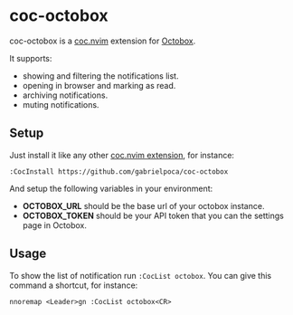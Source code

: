 # coc-octobox

coc-octobox is a [coc.nvim](https://github.com/neoclide/coc.nvim) extension for [Octobox](https://octobox.io/).

It supports:
* showing and filtering the notifications list.
* opening in browser and marking as read.
* archiving notifications.
* muting notifications.

## Setup

Just install it like any other [coc.nvim extension](https://github.com/neoclide/coc.nvim/wiki/Using-coc-extensions#install-extensions), for instance:

```
:CocInstall https://github.com/gabrielpoca/coc-octobox
```

And setup the following variables in your environment:

* **OCTOBOX_URL** should be the base url of your octobox instance.
* **OCTOBOX_TOKEN** should be your API token that you can the settings page in Octobox.

## Usage

To show the list of notification run `:CocList octobox`. You can give this command a shortcut, for instance:

```
nnoremap <Leader>gn :CocList octobox<CR>
```
